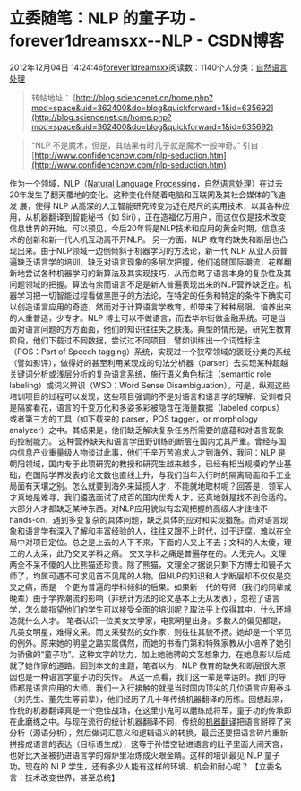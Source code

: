 
# 立委随笔：NLP 的童子功 - forever1dreamsxx--NLP - CSDN博客


2012年12月04日 14:24:46[forever1dreamsxx](https://me.csdn.net/forever1dreamsxx)阅读数：1140个人分类：[自然语言处理																](https://blog.csdn.net/forever1dreamsxx/article/category/1180977)



> 转帖地址：
> [http://blog.sciencenet.cn/home.php?mod=space&uid=362400&do=blog&quickforward=1&id=635692](http://blog.sciencenet.cn/home.php?mod=space&uid=362400&do=blog&quickforward=1&id=635692)

> “NLP 不是魔术，但是，其结果有时几乎就是魔术一般神奇。”
引自：[http://www.confidencenow.com/nlp-seduction.htm](http://www.confidencenow.com/nlp-seduction.htm)

作为一个领域，NLP（[Natural
 Language Processing](http://blog.sciencenet.cn/blog-362400-631251.html)，[自然语言处理](http://blog.sciencenet.cn/blog-362400-629730.html)）在过去20年发生了翻天覆地的变化。这种变化伴随着电脑和互联网及其社会媒体的飞速发 展，使得 NLP 从高深的人工智能研究转变为近在咫尺的实用技术，以其各种应用，从机器翻译到智能秘书（如 Siri），正在造福亿万用户，而这仅仅是技术改变信息世界的开始。可以预见，今后20年将是NLP技术和应用的黄金时期，信息技术的创新和新一代人机互动离不开NLP。
另一方面，NLP 教育的缺失和断层也凸现出来。由于NLP领域一边倒倾斜于机器学习的方法论，新一代 NLP 从业人员普遍缺乏语言学的培训，缺乏对语言现象的多层次把握，他们追随国际潮流，花样翻新地尝试各种机器学习的新算法及其实现技巧，从而忽略了语言本身的复杂性及其问题领域的把握。算法有余而语言不足是新人普遍表现出来的NLP营养缺乏症。机器学习把一切智能过程看做黑匣子的方法论，在特定的任务和特定的条件下确实可以创造语言应用的奇迹，然而对于计算语言学教育，却带来了种种局限。培养出来的人重普适，少专才。NLP
 博士可以不做语言，而去华尔街做金融系统。可是当面对语言问题的方方面面，他们的知识往往失之肤浅。典型的情形是，研究生教育阶段，他们下载过不同数据，尝试过不同项目，譬如训练出一个词性标注（POS：Part of Speech tagging）系统，实现过一个狭窄领域的褒贬分类的系统（譬如影评），做得好的甚至利用某现成的句法分析器（parser）去实现某种超越关键词分析或浅层分析的复杂语言系统，施行语义角色标注（semantic role labeling）或词义辨识（WSD：Word Sense Disambiguation）。可是，纵观这些培训项目的过程可以发现，这些项目强调的不是对语言和语言学的理解，受训者只是隔雾看花，语言的千变万化和多姿多彩被隐含在海量数据（labeled
 corpus）或者第三方的工具（如下载来的 parser，POS tagger，or morphology analyzer）之中。其结果是，他们缺乏解决复杂任务所需要的底蕴和对语言现象的控制能力。
这种营养缺失和语言学田野训练的断层在国内尤其严重。曾经与国内信息产业重量级人物谈过此事，他们千辛万苦追求人才到海外，我问：NLP 是朝阳领域，国内专于此项研究的教授和研究生越来越多，已经有相当规模的学业基础，在国际学界发表的论文数也直线上升，与我们当年入行时的隔离局面和手工业局面有天壤之别。怎么就要到海外来延揽人才，不能就地取材呢？回答是，领军人才真地是难寻，我们遴选面试了成百的国内优秀人才，还真地就是找不到合适的。大部分人才都缺乏某种东西。对NLP应用貌似有宏观把握的高级人才往往不
 hands-on，遇到多变复杂的具体问题，缺乏具体的应对和实现措施。而对语言现象和语言学有深入了解和丰富经验的人，往往又跟不上时代，过于迂腐，难以在全局中对项目定位。总之是上去的人下不来，下面的人又上不去；文科的人太傻，理工的人太呆，此乃交叉学科之痛。
交叉学科之痛是普遍存在的。人无完人。文理两全不呆不傻的人比熊猫还珍贵。除了熊猫，文理全才据说只剩下方博士和镜子大师了，均属可遇不可求见首不见尾的人物。但NLP的知识和人才断层却不仅仅是交叉之痛，而是一个更为普遍的学科倾斜的后果。如果新一代的导师（我们的同辈或晚辈）由于学界潮流的影响（非统计方法的论文基本上无从发表），忽视了语言学，怎么能指望他们的学生可以接受全面的培训呢？取法乎上仅得其中，什么环境造就什么人才。
笔者认识一位美女文学家，电影明星出身。多数人的偏见都是，凡美女明星，难得文采。而文采斐然的女作家，则往往其貌不扬。她却是一个罕见的例外。原来她的明星之路实属偶然，而她的书香门第和特殊家教从小培养了她引为骄傲的“童子功”。这种文字的功力，加上她驰骋的文艺想象力，在她息影以后成就了她作家的道路。回到本文的主题，笔者以为，NLP
 教育的缺失和断层很大原因也是一种语言学童子功的失传。
从这一点看，我们这一辈是幸运的。我们的导师都是语言应用的大师，我们一入行接触的就是当时国内顶尖的几位语言应用泰斗（刘先生、董先生等前辈），他们经历了几十年传统机器翻译的历练。回想起来，传统的机器翻译真是一个绝佳战场，在这里小鬼可以磨练成将军，童子功的传承即在此磨练之中。与现在流行的统计机器翻译不同，传统的[机器翻译](http://blog.sciencenet.cn/blog-362400-278162.html)把语言掰碎了来分析（源语分析），然后做词汇意义和逻辑语义的转换，最后还要把语言碎片重新拼接成语言的表达（目标语生成），这等于孙悟空钻进语言的肚子里面大闹天宫，也好比大圣被扔进语言学的熔炉里冶炼成火眼金睛。这样的培训最见
 NLP 童子功。现在的 NLP 学生，还有多少人能有这样的环境、机会和耐心呢？
【立委名言：技术改变世界，甚至总统】

